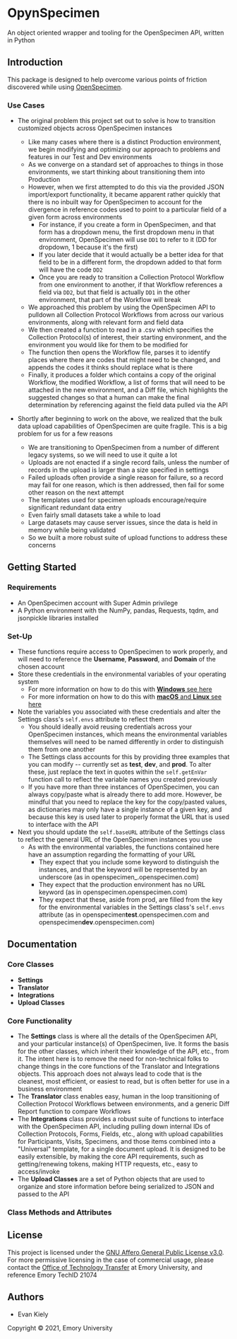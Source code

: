 # OpynSpecimen
An object oriented wrapper and tooling for the OpenSpecimen API, written in Python

## Introduction
This package is designed to help overcome various points of friction discovered while using [OpenSpecimen](https://github.com/krishagni/openspecimen).

### Use Cases
- The original problem this project set out to solve is how to transition customized objects across OpenSpecimen instances
  - Like many cases where there is a distinct Production environment, we begin modifying and optimizing our approach to problems and features in our Test and Dev environments
  - As we converge on a standard set of approaches to things in those environments, we start thinking about transitioning them into Production
  - However, when we first attempted to do this via the provided JSON import/export functionality, it became apparent rather quickly that there is no inbuilt way for OpenSpecimen to account for the divergence in reference codes used to point to a particular field of a given form across environments
    - For instance, if you create a form in OpenSpecimen, and that form has a dropdown menu, the first dropdown menu in that environment, OpenSpecimen will use `DD1` to refer to it (DD for dropdown, 1 because it's the first)
    - If you later decide that it would actually be a better idea for that field to be in a different form, the dropdown added to that form will have the code `DD2`
    - Once you are ready to transition a Collection Protocol Workflow from one environment to another, if that Workflow references a field via `DD2`, but that field is actually `DD1` in the other environment, that part of the Workflow will break
  - We approached this problem by using the OpenSpecimen API to pulldown all Collection Protocol Workflows from across our various environments, along with relevant form and field data
  - We then created a function to read in a .csv which specifies the Collection Protocol(s) of interest, their starting environment, and the environment you would like for them to be modified for
  - The function then opens the Workflow file, parses it to identify places where there are codes that might need to be changed, and appends the codes it thinks should replace what is there
  - Finally, it produces a folder which contains a copy of the original Workflow, the modified Workflow, a list of forms that will need to be attached in the new environment, and a Diff file, which highlights the suggested changes so that a human can make the final determination by referencing against the field data pulled via the API

- Shortly after beginning to work on the above, we realized that the bulk data upload capabilities of OpenSpecimen are quite fragile. This is a big problem for us for a few reasons
  - We are transitioning to OpenSpecimen from a number of different legacy systems, so we will need to use it quite a lot
  - Uploads are not enacted if a single record fails, unless the number of records in the upload is larger than a size specified in settings
  - Failed uploads often provide a single reason for failure, so a record may fail for one reason, which is then addressed, then fail for some other reason on the next attempt
  - The templates used for specimen uploads encourage/require significant redundant data entry
  - Even fairly small datasets take a while to load
  - Large datasets may cause server issues, since the data is held in memory while being validated
  - So we built a more robust suite of upload functions to address these concerns

## Getting Started

### Requirements
- An OpenSpecimen account with Super Admin privilege
- A Python environment with the NumPy, pandas, Requests, tqdm, and jsonpickle libraries installed

### Set-Up
- These functions require access to OpenSpecimen to work properly, and will need to reference the **Username**, **Password**, and **Domain** of the chosen account
- Store these credentials in the environmental variables of your operating system
  - For more information on how to do this with [**Windows** see here](https://www.youtube.com/watch?v=IolxqkL7cD8)
  - For more information on how to do this with [**macOS** and **Linux** see here](https://www.youtube.com/watch?v=5iWhQWVXosU)
- Note the variables you associated with these credentials and alter the Settings class's `self.envs` attribute to reflect them
  - You should ideally avoid reusing credentials across your OpenSpecimen instances, which means the environmental variables themselves will need to be named differently in order to distinguish them from one another
  - The Settings class accounts for this by providing three examples that you can modify -- currently set as **test**, **dev**, and **prod**. To alter these, just replace the text in quotes within the `self.getEnVar` function call to reflect the variable names you created previously
  - If you have more than three instances of OpenSpecimen, you can always copy/paste what is already there to add more. However, be mindful that you need to replace the key for the copy/pasted values, as dictionaries may only have a single instance of a given key, and because this key is used later to properly format the URL that is used to interface with the API
- Next you should update the `self.baseURL` attribute of the Settings class to reflect the general URL of the OpenSpecimen instances you use
  - As with the environmental variables, the functions contained here have an assumption regarding the formatting of your URL
    - They expect that you include some keyword to distinguish the instances, and that the keyword will be represented by an underscore (as in openspecimen_.openspecimen.com)
    - They expect that the production environment has no URL keyword (as in openspecimen.openspecimen.com)
    - They expect that these, aside from prod, are filled from the key for the environmental variables in the Settings class's `self.envs` attribute (as in openspecimen**test**.openspecimen.com and openspecimen**dev**.openspecimen.com)

## Documentation

### Core Classes
- **Settings**
- **Translator**
- **Integrations**
- **Upload Classes**

### Core Functionality
- The **Settings** class is where all the details of the OpenSpecimen API, and your particular instance(s) of OpenSpecimen, live. It forms the basis for the other classes, which inherit their knowledge of the API, etc., from it. The intent here is to remove the need for non-technical folks to change things in the core functions of the Translator and Integrations objects. This approach does not always lead to code that is the cleanest, most efficient, or easiest to read, but is often better for use in a business environment
- The **Translator** class enables easy, human in the loop transitioning of Collection Protocol Workflows between environments, and a generic Diff Report function to compare Workflows
- The **Integrations** class provides a robust suite of functions to interface with the OpenSpecimen API, including pulling down internal IDs of Collection Protocols, Forms, Fields, etc., along with upload capabilities for Participants, Visits, Specimens, and those items combined into a "Universal" template, for a single document upload. It is designed to be easily extensible, by making the core API requirements, such as getting/renewing tokens, making HTTP requests, etc., easy to access/invoke
- The **Upload Classes** are a set of Python objects that are used to organize and store information before being serialized to JSON and passed to the API

### Class Methods and Attributes

## License
This project is licensed under the [GNU Affero General Public License v3.0](https://github.com/evankiely/OpynSpecimen/blob/main/LICENSE). For more permissive licensing in the case of commercial usage, please contact the [Office of Technology Transfer](http://www.ott.emory.edu/) at Emory University, and reference Emory TechID 21074

## Authors
- Evan Kiely

Copyright © 2021, Emory University
